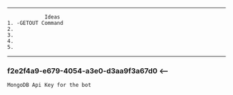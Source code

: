 ______________________________________
                Ideas
    1. -GETOUT Command
    2. 
    3. 
    4.
    5.
______________________________________
### f2e2f4a9-e679-4054-a3e0-d3aa9f3a67d0 <--
    MongoDB Api Key for the bot